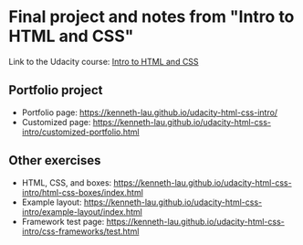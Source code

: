 # Final project and notes from "Intro to HTML and CSS"

Link to the Udacity course: [Intro to HTML and CSS](https://www.udacity.com/course/intro-to-html-and-css--ud304)

## Portfolio project 

- Portfolio page: https://kenneth-lau.github.io/udacity-html-css-intro/
- Customized page: https://kenneth-lau.github.io/udacity-html-css-intro/customized-portfolio.html

## Other exercises

- HTML, CSS, and boxes: https://kenneth-lau.github.io/udacity-html-css-intro/html-css-boxes/index.html
- Example layout: https://kenneth-lau.github.io/udacity-html-css-intro/example-layout/index.html
- Framework test page: https://kenneth-lau.github.io/udacity-html-css-intro/css-frameworks/test.html
